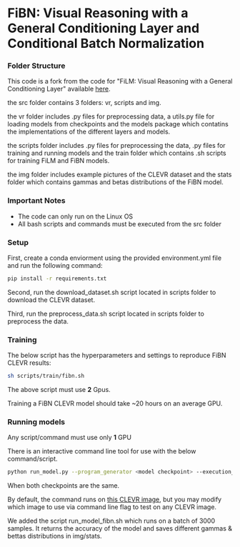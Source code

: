 # FiBN: Visual Reasoning with a General Conditioning Layer and Conditional Batch Normalization

### Folder Structure

This code is a fork from the code for "FiLM: Visual Reasoning with a General Conditioning Layer" available [here](https://github.com/ethanjperez/film).

the src folder contains 3 folders: vr, scripts and img.

the vr folder includes .py files for preprocessing data, a utils.py file for loading models from checkpoints
and the models package which contatins the implementations of the different layers and models.

the scripts folder includes .py files for preprocessing the data, .py files for training and running models 
and  the train folder which contains .sh scripts for training FiLM and FiBN models.

the img folder includes example pictures of the CLEVR dataset and the stats folder which contains gammas and betas distributions of the FiBN model.

### Important Notes
- The code can only run on the Linux OS
- All bash scripts and commands must be executed from the src folder

### Setup
First, create a conda enviorment using the provided environment.yml file and run the following command: 
```bash
pip install -r requirements.txt
```

Second, run the download_dataset.sh script located in scripts folder to download the CLEVR dataset.

Third, run the preprocess_data.sh script located in scripts folder to preprocess the data.

### Training
The below script has the hyperparameters and settings to reproduce FiBN CLEVR results:
```bash
sh scripts/train/fibn.sh
```
The above script must use **2** Gpus.

Training a FiBN CLEVR model should take ~20 hours on an average GPU.

### Running models
Any script/command must use only **1** GPU

There is an interactive command line tool for use with the below command/script.
```bash
python run_model.py --program_generator <model checkpoint> --execution_engine <model checkpoint>
```
When both checkpoints are the same.

By default, the command runs on [this CLEVR image](https://github.com/gilzim/film/blob/CBN_layers/img/CLEVR_val_000017.png), but you may modify which image to use via command line flag to test on any CLEVR image.

We added the script run_model_fibn.sh which runs on a batch of 3000 samples. It returns the accuracy of the model
and saves different gammas & bettas distributions in img/stats.

